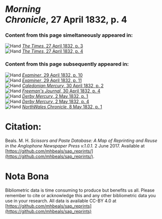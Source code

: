 # *Morning Chronicle*, 27 April 1832, p. 4  
  
### Content from this page simeltaneously appeared in:  
![Hand](http://scissorsandpaste.net/wp-content/uploads/2017/06/smallhandpointer.png) [*The Times*, 27 April 1832, p. 3](https://mhbeals.github.io/sap_html/The-Times/The-Times-27-April-1832-p-3)  
![Hand](http://scissorsandpaste.net/wp-content/uploads/2017/06/smallhandpointer.png) [*The Times*, 27 April 1832, p. 4](https://mhbeals.github.io/sap_html/The-Times/The-Times-27-April-1832-p-4)  
  
### Content from this page subsequently appeared in:  
![Hand](http://scissorsandpaste.net/wp-content/uploads/2017/06/smallhandpointer.png) [*Examiner*, 29 April 1832, p. 10](https://mhbeals.github.io/sap_html/Examiner/Examiner-29-April-1832-p-10)  
![Hand](http://scissorsandpaste.net/wp-content/uploads/2017/06/smallhandpointer.png) [*Examiner*, 29 April 1832, p. 11](https://mhbeals.github.io/sap_html/Examiner/Examiner-29-April-1832-p-11)  
![Hand](http://scissorsandpaste.net/wp-content/uploads/2017/06/smallhandpointer.png) [*Caledonian Mercury*, 30 April 1832, p. 2](https://mhbeals.github.io/sap_html/Caledonian-Mercury/Caledonian-Mercury-30-April-1832-p-2)  
![Hand](http://scissorsandpaste.net/wp-content/uploads/2017/06/smallhandpointer.png) [*Freeman's Journal*, 30 April 1832, p. 4](https://mhbeals.github.io/sap_html/Freeman's-Journal/Freeman's-Journal-30-April-1832-p-4)  
![Hand](http://scissorsandpaste.net/wp-content/uploads/2017/06/smallhandpointer.png) [*Derby Mercury*, 2 May 1832, p. 1](https://mhbeals.github.io/sap_html/Derby-Mercury/Derby-Mercury-2-May-1832-p-1)  
![Hand](http://scissorsandpaste.net/wp-content/uploads/2017/06/smallhandpointer.png) [*Derby Mercury*, 2 May 1832, p. 4](https://mhbeals.github.io/sap_html/Derby-Mercury/Derby-Mercury-2-May-1832-p-4)  
![Hand](http://scissorsandpaste.net/wp-content/uploads/2017/06/smallhandpointer.png) [*NorthWales Chronicle*, 8 May 1832, p. 1](https://mhbeals.github.io/sap_html/NorthWales-Chronicle/NorthWales-Chronicle-8-May-1832-p-1)  


# Citation: 

Beals. M. H. *Scissors and Paste Database: A Map of Reprinting and Reuse in the Anglophone Newspaper Press v.1.0.1.* 2 June 2017. Available at [https://github.com/mhbeals/sap_reprints/](https://github.com/mhbeals/sap_reprints/). 

# Nota Bona

Bibliometric data is time consuming to produce but benefits us all. Please remember to cite or acknowledge this and any other bibliometric data you use in your research. All data is available CC-BY 4.0 at [https://github.com/mhbeals/sap_reprints](https://github.com/mhbeals/sap_reprints)